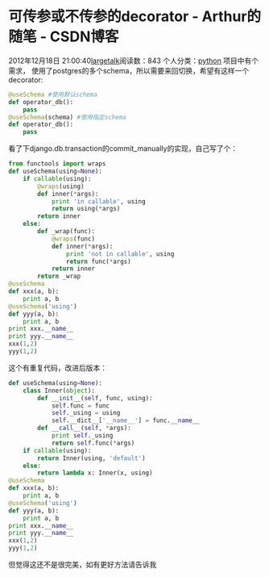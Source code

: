 # 可传参或不传参的decorator - Arthur的随笔 - CSDN博客
2012年12月18日 21:00:40[largetalk](https://me.csdn.net/largetalk)阅读数：843
个人分类：[python](https://blog.csdn.net/largetalk/article/category/715661)
项目中有个需求， 使用了postgres的多个schema，所以需要来回切换，希望有这样一个decorator:
```python
@useSchema #使用默认schema
def operator_db():
    pass
@useSchema(schema) #使用指定schema
def operator_db():
    pass
```
看了下django.db.transaction的commit_manually的实现，自己写了个：
```python
from functools import wraps
def useSchema(using=None):
    if callable(using):
        @wraps(using)
        def inner(*args):
            print 'in callable', using
            return using(*args)
        return inner
    else:
        def _wrap(func):
            @wraps(func)
            def inner(*args):
                print 'not in callable', using
                return func(*args)
            return inner
        return _wrap
@useSchema
def xxx(a, b):
    print a, b
@useSchema('using')
def yyy(a, b):
    print a, b
print xxx.__name__
print yyy.__name__
xxx(1,2)
yyy(1,2)
```
这个有重复代码，改进后版本：
```python
def useSchema(using=None):
    class Inner(object):
        def __init__(self, func, using):
            self.func = func
            self._using = using
            self.__dict__['__name__'] = func.__name__
        def __call__(self, *args):
            print self._using
            return self.func(*args)
    if callable(using):
        return Inner(using, 'default')
    else:
        return lambda x: Inner(x, using)
@useSchema
def xxx(a, b):
    print a, b
@useSchema('using')
def yyy(a, b):
    print a, b
print xxx.__name__
print yyy.__name__
xxx(1,2)
yyy(1,2)
```
但觉得这还不是很完美，如有更好方法请告诉我
            

